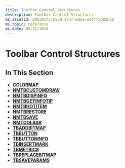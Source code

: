```yaml
---
title: Toolbar Control Structures
description: Toolbar Control Structures
ms.assetid: 0db291f3-b558-434f-8dde-eddff5b82ba6
ms.topic: reference
ms.date: 05/31/2018
---
```


# Toolbar Control Structures

## In This Section

-   [**COLORMAP**](/windows/desktop/api/Commctrl/ns-commctrl-colormap)
-   [**NMTBCUSTOMDRAW**](/windows/desktop/api/Commctrl/ns-commctrl-nmtbcustomdraw)
-   [**NMTBDISPINFO**](/windows/desktop/api/Commctrl/ns-commctrl-nmtbdispinfoa)
-   [**NMTBGETINFOTIP**](/windows/win32/api/commctrl/ns-commctrl-nmtbgetinfotipa)
-   [**NMTBHOTITEM**](/windows/win32/api/commctrl/ns-commctrl-nmtbhotitem)
-   [**NMTBRESTORE**](/windows/win32/api/commctrl/ns-commctrl-nmtbrestore)
-   [**NMTBSAVE**](/windows/win32/api/commctrl/ns-commctrl-nmtbsave)
-   [**NMTOOLBAR**](/windows/win32/api/commctrl/ns-commctrl-nmtoolbara)
-   [**TBADDBITMAP**](/windows/win32/api/commctrl/ns-commctrl-tbaddbitmap)
-   [**TBBUTTON**](/windows/desktop/api/Commctrl/ns-commctrl-tbbutton)
-   [**TBBUTTONINFO**](/windows/desktop/api/Commctrl/ns-commctrl-tbbuttoninfoa)
-   [**TBINSERTMARK**](/windows/desktop/api/Commctrl/ns-commctrl-tbinsertmark)
-   [**TBMETRICS**](/windows/desktop/api/Commctrl/ns-commctrl-tbmetrics)
-   [**TBREPLACEBITMAP**](/windows/desktop/api/Commctrl/ns-commctrl-tbreplacebitmap)
-   [**TBSAVEPARAMS**](/windows/win32/api/commctrl/ns-commctrl-tbsaveparamsa)

 

 




